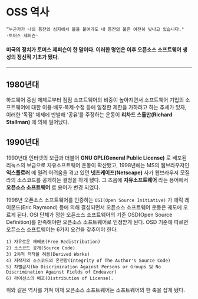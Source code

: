 # OSS 역사

```
“누군가가 나의 등잔의 심지에서 불을 붙여가도 내 등잔의 불은 여전히 빛나고 있습니다."
-토머스 제퍼슨-
```
#### 미국의 정치가 토머스 제퍼슨이 한 말이다. 이러한 명언은 이후 오픈소스 소프트웨어 생성의 정신적 기초가 됐다.

---

## 1980년대 

하드웨어 중심 체제로부터 점점 소프트웨어의 비중이 높아지면서 소프트웨어 기업의 
소프트웨어에 대한 이용·배포·복제·수정 등에 일정한 제한을 가하려고 하는 추세가 있자, 
이러한 ‘독점’ 체제에 반발해 ‘공유’를 주장하는 운동이 **리차드 스톨만(Richard Stallman)** 에 의해 일어났다.

## 1990년대

1990년대 인터넷의 보급과 더불어 **GNU GPL(General Public License)** 로 배포된 리눅스의 보급으로 자유소프트웨어 운동이 확산됐고, 1998년에는 MS의 웹브라우저인 
**익스플로러** 에 밀려 어려움을 겪고 있던 **넷츠케이프(Netscape)** 사가 웹브라우저 모질라의 소스코드를 공개하는 결정을 하게 됐다. 그 즈음에 **자유소프트웨어** 라는 용어에서 **오픈소스 소프트웨어** 로 용어가 변경 되었다.

1998년 오픈소스 소프트웨어를 인증하는 `OSI(Open Source Initiative)` 가 에릭 레이몬드(Eric Raymond) 등에 의해 결성되면서 오픈소스 소프트웨어 운동은 궤도에 오르게 된다.
OSI 단체가 정한 오픈소스 소프트웨어의 기준 OSD(Open Source Definition)를 만족해야만 오픈소스 소프트웨어로 인정받게 된다. OSD 기준에 따르면 오픈소스 소프트웨어는 6가지 요건을 갖추어야 한다.

```
1) 자유로운 재배포(Free Redistribution)
2) 소스코드 공개(Source Code) 
3) 2차적 저작물 허용(Derived Works) 
4) 저작자의 소스코드의 온전함(Integrity of The Author's Source Code) 
5) 차별금지(No Discrimination Against Persons or Groups 및 No Discrimination Against Fields of Endeavor) 
6) 라이선스의 배포(Distribution of License).
```

위와 같은 역사를 거쳐 이제 오픈소스 소프트웨어는 소프트웨어의 한 축을 잡게 됐다.
